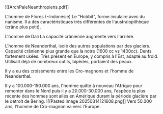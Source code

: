 ![[ArchPaleNeanthropiens.pdf]]

L'homme de Flores (~Indonésie)
Le "Hobbit", forme insulaire avec du nanisme. Il a des caractéristiques très différentes de l'australopithèque (crâne plus petit). 

L'homme de Dali
La capacité crânienne augmente vers l'arrière.

L'homme de Neanderthal, isolé des autres populations par des glaciers. Capacité crânienne plus grande que la notre (1600 cc vs 1400cc). Dents fortement usées. Très présent en Europe, y compris à l'Est, adapté au froid. Utilisait déjà de nombreux outils, bipèdes, portaient des peaux.

Il y a eu des croisements entre les Cro-magnons et l'homme de Neanderthal. 

Il y a 100.000-150.000 ans, l'homme quitte à nouveau l'Afrique pour remonter dans le Nord puis il y a 20.000-30.000 ans, l'espèce la plus récente des hommes sont allés en Amérique durant la période glacière par le détroit de Bering. 
![[Pasted image 20250314121608.png]]
Vers 50.000 ans, l'homme de Cro-magnon va vers l'Europe.
